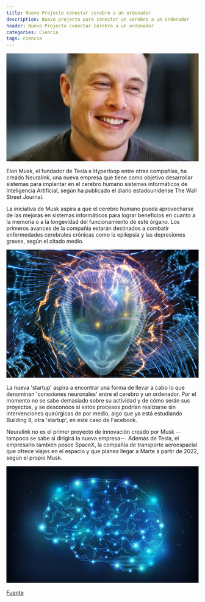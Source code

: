 ```yaml
---
title: Nuevo Projecto conectar cerebro a un ordenador
description: Nuevo projecto para conectar un cerebro a un ordenador
header: Nuevo Projecto conectar cerebro a un ordenador
categories: Ciencia
tags: ciencia
---
```


![Elon Musk](../img/elon_musk.png "Elon Musk")

Elon Musk, el fundador de Tesla e Hyperloop entre otras compañías, 
ha creado Neuralink, una nueva empresa que tiene como objetivo desarrollar 
sistemas para implantar en el cerebro humano sistemas informáticos de Inteligencia Artificial, 
según ha publicado el diario estadounidense The Wall Street Journal.

La iniciativa de Musk aspira a que el cerebro humano pueda aprovecharse de las 
mejoras en sistemas informáticos para lograr beneficios en cuanto a la memoria 
o a la longevidad del funcionamiento de este órgano. Los primeros avances de 
la compañía estarán destinados a combatir enfermedades cerebrales crónicas como 
la epilepsia y las depresiones graves, según el citado medio.

![Neura](../img/cerebro_neura.png "Neura")

La nueva 'startup' aspira a encontrar una forma de llevar a cabo lo que 
denominan 'conexiones neuronales' entre el cerebro y un ordenador. Por el 
momento no se sabe demasiado sobre su actividad y de cómo serán sus proyectos, 
y se desconoce si estos procesos podrían realizarse sin intervenciones quirúrgicas 
de por medio, algo que ya está estudiando Building 8, otra 'startup', en este caso de Facebook.

Neuralink no es el primer proyecto de innovación creado por Musk --tampoco se sabe si dirigirá la nueva empresa--. 
Además de Tesla, el empresario también posee SpaceX, la compañía de 
transporte aeroespacial que ofrece viajes en el espacio y que planea 
llegar a Marte a partir de 2022, según el propio Musk.

![Neura2](../img/cerebro2.png "Neura2")

[Fuente](http://www.eitb.eus/es/noticias/tecnologia/detalle/4734745/elon-musk-funda-neuralink-fusionar-cerebro-ordenador/ "Fuente")
